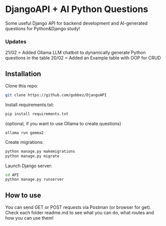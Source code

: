 # DjangoAPI + AI Python Questions
Some useful Django API for backend development and AI-generated questions for Python&Django study!

### Updates
21/02 = Added Ollama LLM chatbot to dynamically generate Python questions in the table
20/02 = Added an Example table with OOP for CRUD

## Installation
Clone this repo:
```bash
git clone https://github.com/gobbez/DjangoAPI
```
Install requirements.txt:
```bash
pip install requirements.txt
```
(optional, if you want to use Ollama to create questions)
```Ollama bash
ollama run gemma2
```
Create migrations:
```bash
python manage.py makemigrations
python manage.py migrate
```
Launch Django server:
```bash
cd API
python manage.py runserver
```

## How to use
You can send GET or POST requests via Postman (or browser for get).
Check each folder readme.md to see what you can do, what routes and how you can use them!





